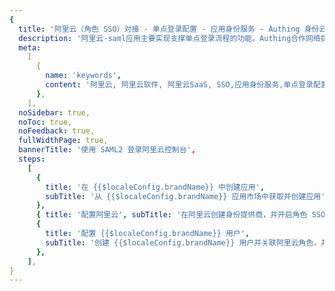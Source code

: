 ```yaml
---
{
  title: '阿里云（角色 SSO）对接 - 单点登录配置 - 应用身份服务 - Authing 身份云',
  description: '阿里云-saml应用主要实现支撑单点登录流程的功能。Authing合作网络提供 阿里云对接，单点登录，SSO，实现应用的快捷登录、免密登录，提升员工办公体验、增强用户体验，增强企业数字化服务水平。',
  meta:
    [
      {
        name: 'keywords',
        content: '阿里云, 阿里云软件, 阿里云SaaS, SSO,应用身份服务,单点登录配置,Authing身份云',
      },
    ],
  noSidebar: true,
  noToc: true,
  noFeedback: true,
  fullWidthPage: true,
  bannerTitle: '使用 SAML2 登录阿里云控制台',
  steps:
    [
      {
        title: '在 {{$localeConfig.brandName}} 中创建应用',
        subTitle: '从 {{$localeConfig.brandName}} 应用市场中获取并创建应用',
      },
      { title: '配置阿里云', subTitle: '在阿里云创建身份提供商，并开启角色 SSO' },
      {
        title: '配置 {{$localeConfig.brandName}} 用户',
        subTitle: '创建 {{$localeConfig.brandName}} 用户并关联阿里云角色，并体验登录',
      },
    ],
}
---
```


<IntegrationDetail/>
